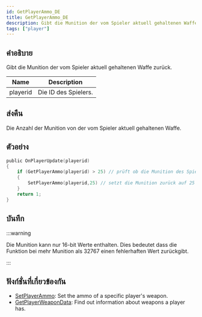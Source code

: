 ```yaml
---
id: GetPlayerAmmo_DE
title: GetPlayerAmmo_DE
description: Gibt die Munition der vom Spieler aktuell gehaltenen Waffe zurück.
tags: ["player"]
---
```


## คำอธิบาย

Gibt die Munition der vom Spieler aktuell gehaltenen Waffe zurück.

| Name     | Description          |
| -------- | -------------------- |
| playerid | Die ID des Spielers. |

## ส่งคืน

Die Anzahl der Munition von der vom Spieler aktuell gehaltenen Waffe.

## ตัวอย่าง

```c
public OnPlayerUpdate(playerid)
{
    if (GetPlayerAmmo(playerid) > 25) // prüft ob die Munition des Spielers über 25 liegt.
    {
        SetPlayerAmmo(playerid,25) // setzt die Munition zurück auf 25
    }
    return 1;
}
```

## บันทึก

:::warning

Die Munition kann nur 16-bit Werte enthalten. Dies bedeutet dass die Funktion bei mehr Munition als 32767 einen fehlerhaften Wert zurückgibt.

:::

## ฟังก์ชั่นที่เกี่ยวข้องกัน

- [SetPlayerAmmo](../functions/SetPlayerAmmo): Set the ammo of a specific player's weapon.
- [GetPlayerWeaponData](../functions/GetPlayerWeaponData): Find out information about weapons a player has.

